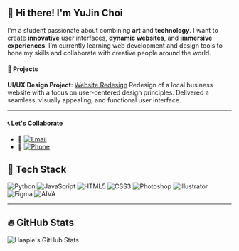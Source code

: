 ## 👋 Hi there! I'm YuJin Choi 
I'm a student passionate about combining **art** and **technology**. I want to create **innovative** user interfaces, **dynamic websites**, and **immersive experiences**. I’m currently learning web development and design tools to hone my skills and collaborate with creative people around the world.

#### 🌱 Projects
**UI/UX Design Project**: [Website Redesign](https://linktotheproject.com)
Redesign of a local business website with a focus on user-centered design principles. Delivered a seamless, visually appealing, and functional user interface.

---

#### 📞 Let's Collaborate
- 📧 [![Email](https://img.shields.io/badge/Email-haapie4576%40gmail.com-blue?style=for-the-badge&logo=gmail&logoColor=white)](mailto:haapie4576@gmail.com)
- 📱 [![Phone](https://img.shields.io/badge/Phone-%2B82%20123%20456%20789-green?style=for-the-badge&logo=mobile&logoColor=white)](tel:+82123123456789)

## 🚀 Tech Stack
![Python](https://img.shields.io/badge/Python-3776AB?style=flat-square&logo=python&logoColor=white)
![JavaScript](https://img.shields.io/badge/JavaScript-F7DF1E?style=flat-square&logo=javascript&logoColor=black)
![HTML5](https://img.shields.io/badge/HTML5-E34F26?style=flat-square&logo=html5&logoColor=white)
![CSS3](https://img.shields.io/badge/CSS3-1572B6?style=flat-square&logo=css3&logoColor=white)
![Photoshop](https://img.shields.io/badge/Photoshop-31A8FF?style=flat-square&logo=adobephotoshop&logoColor=white)
![Illustrator](https://img.shields.io/badge/Illustrator-FF9A00?style=flat-square&logo=adobeillustrator&logoColor=white)
![Figma](https://img.shields.io/badge/Figma-000000?style=flat-square&logo=figma&logoColor=white)
![AIVA](https://img.shields.io/badge/AIVA-000000?style=flat-square&logo=aiva&logoColor=white)


---

## 🔥 GitHub Stats

![Haapie's GitHub Stats](https://github-readme-stats.vercel.app/api?username=haapie4576&show_icons=true&hide_title=true&hide=prs&count_private=true&theme=pink)





<!--
**haapie4576/haapie4576** is a ✨ _special_ ✨ repository because its `README.md` (this file) appears on your GitHub profile.

Here are some ideas to get you started:

- 🔭 I’m currently working on ...
- 🌱 I’m currently learning ...
- 👯 I’m looking to collaborate on ...
- 🤔 I’m looking for help with ...
- 💬 Ask me about ...
- 📫 How to reach me: ...
- 😄 Pronouns: ...
- ⚡ Fun fact: ...
-->
